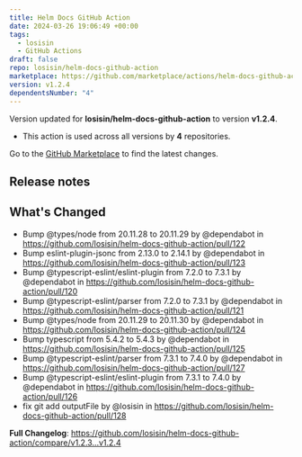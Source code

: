 ```yaml
---
title: Helm Docs GitHub Action
date: 2024-03-26 19:06:49 +00:00
tags:
  - losisin
  - GitHub Actions
draft: false
repo: losisin/helm-docs-github-action
marketplace: https://github.com/marketplace/actions/helm-docs-github-action
version: v1.2.4
dependentsNumber: "4"
---
```



Version updated for **losisin/helm-docs-github-action** to version **v1.2.4**.
- This action is used across all versions by **4** repositories.

Go to the [GitHub Marketplace](https://github.com/marketplace/actions/helm-docs-github-action) to find the latest changes.

## Release notes

## What's Changed
* Bump @types/node from 20.11.28 to 20.11.29 by @dependabot in https://github.com/losisin/helm-docs-github-action/pull/122
* Bump eslint-plugin-jsonc from 2.13.0 to 2.14.1 by @dependabot in https://github.com/losisin/helm-docs-github-action/pull/123
* Bump @typescript-eslint/eslint-plugin from 7.2.0 to 7.3.1 by @dependabot in https://github.com/losisin/helm-docs-github-action/pull/120
* Bump @typescript-eslint/parser from 7.2.0 to 7.3.1 by @dependabot in https://github.com/losisin/helm-docs-github-action/pull/121
* Bump @types/node from 20.11.29 to 20.11.30 by @dependabot in https://github.com/losisin/helm-docs-github-action/pull/124
* Bump typescript from 5.4.2 to 5.4.3 by @dependabot in https://github.com/losisin/helm-docs-github-action/pull/125
* Bump @typescript-eslint/parser from 7.3.1 to 7.4.0 by @dependabot in https://github.com/losisin/helm-docs-github-action/pull/127
* Bump @typescript-eslint/eslint-plugin from 7.3.1 to 7.4.0 by @dependabot in https://github.com/losisin/helm-docs-github-action/pull/126
* fix git add outputFile by @losisin in https://github.com/losisin/helm-docs-github-action/pull/128


**Full Changelog**: https://github.com/losisin/helm-docs-github-action/compare/v1.2.3...v1.2.4
